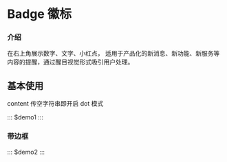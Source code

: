# Badge 徽标

### 介绍

在右上角展示数字、文字、小红点， 适用于产品化的新消息、新功能、新服务等内容的提醒，通过醒目视觉形式吸引用户处理。

## 基本使用

content 传空字符串即开启 dot 模式

::: $demo1 :::

### 带边框

::: $demo2 :::
